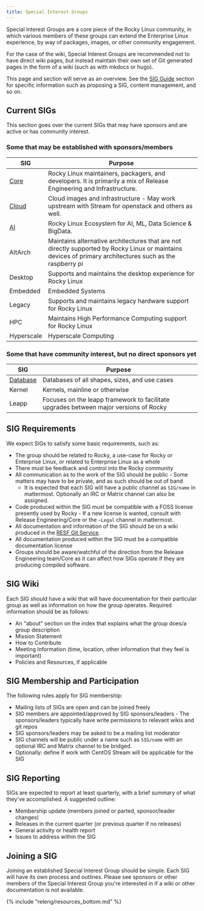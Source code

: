 ```yaml
---
title: Special Interest Groups
---
```


Special Interest Groups are a core piece of the Rocky Linux community, in which
various members of these groups can extend the Enterprise Linux experience, by
way of packages, images, or other community engagement.

For the case of the wiki, Special Interest Groups are recommended not to have
direct wiki pages, but instead maintain their own set of Git generated pages
in the form of a wiki (such as with mkdocs or hugo).

This page and section will serve as an overview. See the [SIG Guide](sig_guide/index.md)
section for specific information such as proposing a SIG, content management,
and so on.

## Current SIGs

This section goes over the current SIGs that may have sponsors and are active or has community interest.

### Some that may be established with sponsors/members

| SIG                                    | Purpose                                                                                                                                                   |
|----------------------------------------|-----------------------------------------------------------------------------------------------------------------------------------------------------------|
| [Core](https://sig-core.rocky.page)    | Rocky Linux maintainers, packagers, and developers. It is primarily a mix of Release Engineering and Infrastructure.                                      |
| [Cloud](https://sig-cloud.rocky.page/) | Cloud images and infrastructure - May work upstream with Stream for openstack and others as well.                                                         |
| [AI](https://sig-ai.rocky.page/)       | Rocky Linux Ecosystem for AI, ML, Data Science & BigData.                                                                                                 |
| AltArch                                | Maintains alternative architectures that are not directly supported by Rocky Linux or maintains devices of primary architectures such as the raspberry pi |
| Desktop                                | Supports and maintains the desktop experience for Rocky Linux                                                                                             |
| Embedded                               | Embedded Systems                                                                                                                                          |
| Legacy                                 | Supports and maintains legacy hardware support for Rocky Linux                                                                                            |
| HPC                                    | Maintains High Performance Computing support for Rocky Linux                                                                                              |
| Hyperscale                             | Hyperscale Computing                                                                                                                                      |

### Some that have community interest, but no direct sponsors yet

| SIG                                         | Purpose                                                                                          |
|---------------------------------------------|--------------------------------------------------------------------------------------------------|
| [Database](https://sig-database.rocky.page) | Databases of all shapes, sizes, and use cases                                                    |
| Kernel                                      | Kernels, mainline or otherwise                                                                   |
| Leapp                                       | Focuses on the leapp framework to facilitate upgrades between major versions of Rocky            |

## SIG Requirements

We expect SIGs to satisfy some basic requirements, such as:

* The group should be related to Rocky, a use-case for Rocky or Enterprise Linux, or related to Enterprise Linux as a whole
* There must be feedback and control into the Rocky community
* All communication as to the work of the SIG should be public - Some matters may have to be private, and as such should be out of band
    * It is expected that each SIG will have a public channel as `SIG/name` in mattermost. Optionally an IRC or Matrix channel can also be assigned.
* Code produced within the SIG must be compatible with a FOSS license presently used by Rocky - If a new license is wanted, consult with Release Engineering/Core or the `~Legal` channel in mattermost.
* All documentation and information of the SIG should be on a wiki produced in the [RESF Git Service](https://git.resf.org).
* All documentation produced within the SIG must be a compatible documentation license
* Groups should be aware/watchful of the direction from the Release Engineering team/Core as it can affect how SIGs operate if they are producing compiled software.

## SIG Wiki

Each SIG should have a wiki that will have documentation for their particular group as well as information on how the group operates. Required information should be as follows:

* An "about" section on the index that explains what the group does/a group description
* Mission Statement
* How to Contribute
* Meeting Information (time, location, other information that they feel is important)
* Policies and Resources, if applicable

## SIG Membership and Participation

The following rules apply for SIG membership:

* Mailing lists of SIGs are open and can be joined freely
* SIG members are appointed/approved by SIG sponsors/leaders - The sponsors/leaders typically have write permissions to relevant wikis and git repos
* SIG sponsors/leaders may be asked to be a mailing list moderator
* SIG channels will be public under a name such as `SIG/name` with an optional IRC and Matrix channel to be bridged.
* Optionally: define if work with CentOS Stream will be applicable for the SIG

## SIG Reporting

SIGs are expected to report at least quarterly, with a brief summary of what they've accomplished. A suggested outline:

* Membership update (members joined or parted, sponsor/leader changes)
* Releases in the current quarter (or previous quarter if no releases)
* General activity or health report
* Issues to address within the SIG

## Joining a SIG

Joining an established Special Interest Group should be simple. Each SIG will
have its own process and outlines. Please see sponsors or other members of the
Special Interest Group you're interested in if a wiki or other documentation
is not available.

{% include "releng/resources_bottom.md" %}
